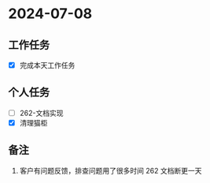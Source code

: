 # 2024-07-08

## 工作任务

- [x] 完成本天工作任务

## 个人任务

- [ ] 262-文档实现
- [x] 清理猫柜

## 备注

1. 客户有问题反馈，排查问题用了很多时间 262 文档断更一天
